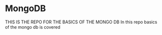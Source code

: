 # MongoDB
THIS IS THE REPO FOR THE BASICS OF THE MONGO DB
In this repo basics  of the mongo db is covered
